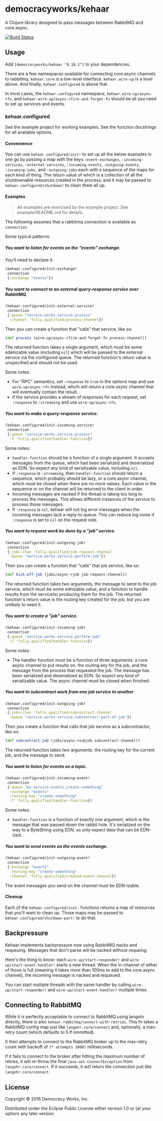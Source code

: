 # democracyworks/kehaar

A Clojure library designed to pass messages between RabbitMQ and core.async.

[![Build Status](https://travis-ci.org/democracyworks/kehaar.svg?branch=master)](https://travis-ci.org/democracyworks/kehaar)

## Usage

Add `[democracyworks/kehaar "0.10.2"]` to your dependencies.

There are a few namespaces available for connecting core.async
channels to rabbitmq. `kehaar.core` is a low-level
interface. `kehaar.wire-up` is a level above. And finally,
`kehaar.configured` is above that.

In most cases, the `kehaar.configured` namespace,
`kehaar.wire-up/async->fn`, and
`kehaar.wire-up/async->fire-and-forget-fn` should be all you need to
set up services and events.

### kehaar.configured

See the example project for working examples. See the function
docstrings for all available options.

#### Convenience

You can use `kehaar.configured/init!` to set up all the below examples
in one go by passing a map with the keys `:event-exchanges`,
`:incoming-services`, `:external-services`, `:incoming-events`,
`:outgoing-events`, `:incoming-jobs`, and `:outgoing-jobs` each with a
sequence of the maps for each kind of thing. The return value of which
is a collection of all the shutdownable resources created in the
process, and it may be passed to `kehaar.configured/shutdown!` to
clean them all up.

#### Examples

> All examples are exercised by the example project. See
> example/README.md for details.

The following assumes that a rabbitmq connection is available as
`connection`.

Some typical patterns:

##### You want to listen for events on the "events" exchange.

You'll need to declare it.

```clojure
(kehaar.configured/init-exchange!
 connection
 {:exchange "events"})
```

##### You want to connect to an external query-response service over RabbitMQ.

```clojure
(kehaar.configured/init-external-service!
 connection
 {:queue "service-works.service.process"
  :channel 'fully.qualified/process-channel})
```

Then you can create a function that "calls" that service, like so:

```clojure
(def process (wire-up/async->fire-and-forget-fn process-channel))
```

The returned function takes a single argument, which must be some
edenizable value (including `nil`) which will be passed to the
external service via the configured queue. The returned function's
return value is unspecified and should not be used.

Some notes:

* For "RPC" semantics, set `:response` to `true` in the options map
  and use `wire-up/async->fn` instead, whcih will return a core.async
  channel that will eventually contain the result.
* If the service provides a stream of responses for each request, set
  `:response` to `:streaming` and use `wire-up/async->fn`.

##### You want to make a query-response service.

```clojure
(kehaar.configured/init-incoming-service!
 connection
 {:queue "service-works.service.process"
  :f 'fully.qualified/handler-function})
```

Some notes:

* `handler-function` should be a function of a single argument. It
  accepts messages from the queue, which had been serialized and
  deserialized as EDN. So expect any kind of serializable value,
  including `nil`.
* If `:response` is `:streaming`, then `handler-function` should
  return a sequence, which probably should be lazy, or a core.async
  channel, which must be closed when there are no more values. Each
  value in the sequence or on the channel will be returned to the
  client in order.
* Incoming messages are nacked if the thread is taking too long to
  process the messages. This allows different instances of the service
  to process those messages.
* If `:response` is `nil`, kehaar will not log error messages when the
  incoming messages lack a reply-to queue. This can reduce log noise
  if `:response` is set to `nil` on the request side.

##### You want to request work be done by a "job" service.

```clojure
(kehaar.configured/init-outgoing-job!
 connection
 {:jobs-chan 'fully.qualified/job-request-channel
  :queue "service.works.service.perform-job"})
```

Then you can create a function that "calls" that job service, like so:

```clojure
(def kick-off-job (jobs/async->job job-request-channel))
```

The returned function takes two arguments, the message to send to the
job service, which must be some ednizable value, and a function to
handle results from the service(s) producing them for the job. The
returned function's return value is the routing key created for the
job, but you are unlikely to need it.

##### You want to create a "job" service.

```clojure
(kehaar.configured/init-incoming-job!
 connection
 {:queue "service.works.service.perform-job"
  :f 'fully.qualified/handler-function})
```

Some notes:

* The handler function must be a function of three arguments: a core
  async channel to put results on, the routing key for the job, and
  the message from the process that requested the job. The message has
  been serialized and deserialized as EDN. So expect any kind of
  serializable value. The async channel must be closed when finished.

##### You want to subcontract work from one job service to another

```clojure
(kehaar.configured/init-outgoing-job!
 connection
 {:jobs-chan 'fully.qualified/subcontract-channel
  :queue "service.works.service.subcontract-part-of-job"})
```

Then you create a function that calls that job service as a
subcontractor, like so:

```clojure
(def subcontract-job (jobs/async->subjob subcontract-channel))
```

The returned function takes two arguments: the routing key for the
current job, and the message to send.

##### You want to listen for events on a topic.

```clojure
(kehaar.configured/init-incoming-event!
 connection
 {:queue "my-service.events.create-something"
  :exchange "events"
  :routing-key "create-something"
  :f 'fully.qualified/handler-function})
```

Some notes:
* `handler-function` is a function of exactly one argument, which is
  the message that was passed down the rabbit hole. It's serialized on
  the way to a ByteString using EDN, so only expect data that can be
  EDN-ized.

##### You want to send events on the events exchange.

```clojure
(kehaar.configured/init-outgoing-event!
 connection
 {:exchange "events"
  :routing-key "create-something"
  :channel 'fully.qualified/created-event-channel})
```

The event messages you send on the channel must be EDN-izable.

#### Cleanup

Each of the `kehaar.configured/init-` functions returns a map of
resources that you'll want to clean up. Those maps may be passed to
`kehaar.configured/shutdown-part!` to do that.

## Backpressure

Kehaar implements backpressure now using RabbitMQ nacks and
requeuing. Messages that don't parse will be nacked without requeing.

Here's the thing to know: each `wire-up/start-responder!` and
`wire-up/start-event-handler!` starts a new thread. When the
in-channel of either of those is full (meaning it takes more than
100ms to add to the core.async channel), the incoming message is
nacked and requeued.

You can start multiple threads with the same handler by calling
`wire-up/start-responder!` and `wire-up/start-event-handler!` multiple
times.

## Connecting to RabbitMQ

While it is perfectly acceptable to connect to RabbitMQ using langohr
directly, there is also `kehaar.rabbitmq/connect-with-retries`. This
fn takes a RabbitMQ config map just like `langohr.core/connect` and,
optionally, a max-retry count (which defaults to 5 if ommitted).

It then attempts to connect to the RabbitMQ broker up to the max-retry
count with backoff of `(* attempts 1000)` milliseconds.

If it fails to connect to the broker after hitting the maximum number
of retries, it will re-throw the final `java.net.ConnectException`
from `langohr.core/connect`.  If it succeeds, it will return the
connection just like `langohr.core/connect`.

## License

Copyright © 2016 Democracy Works, Inc.

Distributed under the Eclipse Public License either version 1.0 or (at
your option) any later version.
